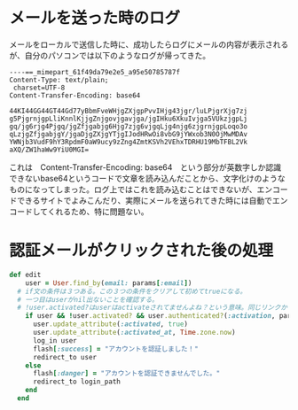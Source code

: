 # メールを送った時のログ
メールをローカルで送信した時に、成功したらログにメールの内容が表示されるが、自分のパソコンでは以下のようなログが帰ってきた。
```
----==_mimepart_61f49da79e2e5_a95e50785787f
Content-Type: text/plain;
 charset=UTF-8
Content-Transfer-Encoding: base64

44KI44GG44GT44Gd77yBbmFveWHjgZXjgpPvvIHjg43jgr/luLPjgrXjg7zj
g5PjgrnjgpLliKnnlKjjgZnjgovjgavjga/jgIHku6XkuIvjga5VUkzjgpLj
gq/jg6rjg4Pjgq/jgZfjgabjg6Hjg7zjg6vjgqLjg4njg6zjgrnjgpLoqo3o
qLzjgZfjgabjgY/jgaDjgZXjgYTjgIJodHRwOi8vbG9jYWxob3N0OjMwMDAv
YWNjb3VudF9hY3RpdmF0aW9ucy9zZng4ZmtKSVh2VEhxTDRHU19MbTFBL2Vk
aXQ/ZW1haWw9YiU0MGI=
```
これは　Content-Transfer-Encoding: base64　という部分が英数字しか認識できないbase64というコードで文章を読み込んだことから、文字化けのようなものになってしまった。ログ上ではこれを読み込むことはできないが、エンコードできるサイトでよみこんだり、実際にメールを送られてきた時には自動でエンコードしてくれるため、特に問題ない。

# 認証メールがクリックされた後の処理
```ruby
def edit
    user = User.find_by(email: params[:email])
  # if文の条件は３つある。この３つの条件をクリアして初めてtrueになる。
  # 一つ目はuserがnil出ないことを確認する。
  # !user.activated?はuserはactivateされてませんよね？という意味。同じリンクから複数回飛んできて認証しようとしても、無効化される。
    if user && !user.activated? && user.authenticated?(:activation, params[:id])
      user.update_attribute(:activated, true)
      user.update_attribute(:activated_at, Time.zone.now)
      log_in user
      flash[:success] = "アカウントを認証しました！"
      redirect_to user
    else
      flash[:danger] = "アカウントを認証できませんでした。"
      redirect_to login_path
    end
  end
```
